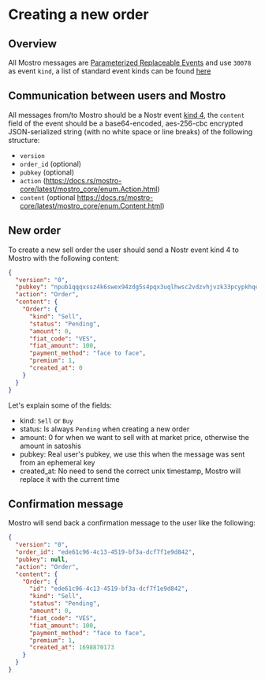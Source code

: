 # Creating a new order

## Overview

All Mostro messages are [Parameterized Replaceable Events](https://github.com/nostr-protocol/nips/blob/master/01.md#kinds) and use `30078` as event `kind`, a list of standard event kinds can be found [here](https://github.com/nostr-protocol/nips#event-kinds)

## Communication between users and Mostro

All messages from/to Mostro should be a Nostr event [kind 4](https://github.com/nostr-protocol/nips/blob/master/04.md), the `content` field of the event should be a base64-encoded, aes-256-cbc encrypted JSON-serialized string (with no white space or line breaks) of the following structure:

- `version`
- `order_id` (optional)
- `pubkey` (optional)
- `action` (https://docs.rs/mostro-core/latest/mostro_core/enum.Action.html)
- `content` (optional https://docs.rs/mostro-core/latest/mostro_core/enum.Content.html)

## New order

To create a new sell order the user should send a Nostr event kind 4 to Mostro with the following content:

```json
{
  "version": "0",
  "pubkey": "npub1qqqxssz4k6swex94zdg5s4pqx3uqlhwsc2vdzvhjvzk33pcypkhqe9aeq2",
  "action": "Order",
  "content": {
    "Order": {
      "kind": "Sell",
      "status": "Pending",
      "amount": 0,
      "fiat_code": "VES",
      "fiat_amount": 100,
      "payment_method": "face to face",
      "premium": 1,
      "created_at": 0
    }
  }
}
```

Let's explain some of the fields:

- kind: `Sell` or `Buy`
- status: Is always `Pending` when creating a new order
- amount: 0 for when we want to sell with at market price, otherwise the amount in satoshis
- pubkey: Real user's pubkey, we use this when the message was sent from an ephemeral key
- created_at: No need to send the correct unix timestamp, Mostro will replace it with the current time

## Confirmation message

Mostro will send back a confirmation message to the user like the following:

```json
{
  "version": "0",
  "order_id": "ede61c96-4c13-4519-bf3a-dcf7f1e9d842",
  "pubkey": null,
  "action": "Order",
  "content": {
    "Order": {
      "id": "ede61c96-4c13-4519-bf3a-dcf7f1e9d842",
      "kind": "Sell",
      "status": "Pending",
      "amount": 0,
      "fiat_code": "VES",
      "fiat_amount": 100,
      "payment_method": "face to face",
      "premium": 1,
      "created_at": 1698870173
    }
  }
}
```
